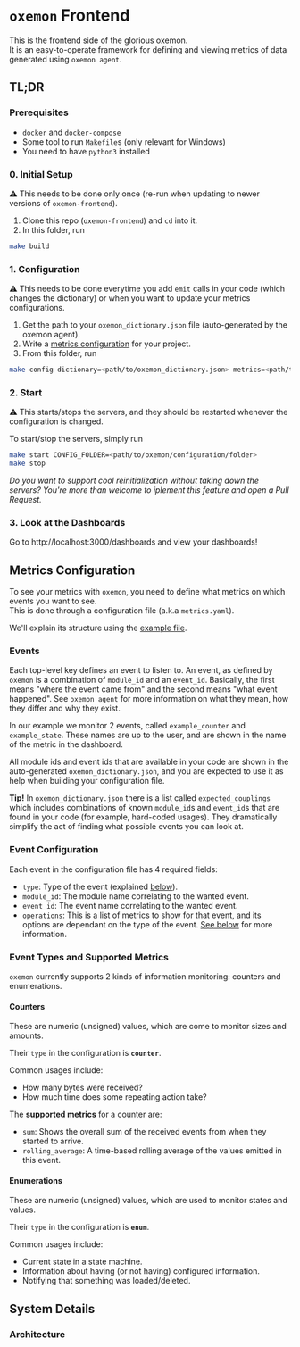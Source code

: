 # `oxemon` Frontend

This is the frontend side of the glorious oxemon.<br>
It is an easy-to-operate framework for defining and viewing metrics of data generated using `oxemon agent`.

## TL;DR

### Prerequisites

- `docker` and `docker-compose`
- Some tool to run `Makefile`s (only relevant for Windows)
- You need to have `python3` installed

### 0. Initial Setup

⚠️ This needs to be done only once (re-run when updating to newer versions of `oxemon-frontend`).

1. Clone this repo (`oxemon-frontend`) and `cd` into it.
1. In this folder, run
```bash
make build
```

### 1. Configuration

⚠️ This needs to be done everytime you add `emit` calls in your code (which changes the dictionary) or when you want to update your metrics configurations.

1. Get the path to your `oxemon_dictionary.json` file (auto-generated by the oxemon agent).
2. Write a [metrics configuration](#metrics-configuration) for your project.
3. From this folder, run
```bash
make config dictionary=<path/to/oxemon_dictionary.json> metrics=<path/to/metrics.yaml> output=<output/folder>
```

### 2. Start

⚠️ This starts/stops the servers, and they should be restarted whenever the configuration is changed.

To start/stop the servers, simply run
```bash
make start CONFIG_FOLDER=<path/to/oxemon/configuration/folder>
make stop
```

_Do you want to support cool reinitialization without taking down the servers? You're more than welcome to iplement this feature and open a Pull Request._

### 3. Look at the Dashboards

Go to http://localhost:3000/dashboards and view your dashboards!

## Metrics Configuration

To see your metrics with `oxemon`, you need to define what metrics on which events you want to see.<br>
This is done through a configuration file (a.k.a `metrics.yaml`).

We'll explain its structure using the [example file](example/metrics.yaml).

### Events
Each top-level key defines an event to listen to. An event, as defined by `oxemon` is a combination of `module_id` and an `event_id`. Basically, the first means "where the event came from" and the second means "what event happened". See `oxemon agent` for more information on what they mean, how they differ and why they exist.

In our example we monitor 2 events, called `example_counter` and `example_state`.
These names are up to the user, and are shown in the name of the metric in the dashboard.

All module ids and event ids that are available in your code are shown in the auto-generated `oxemon_dictionary.json`, and you are expected to use it as help when building your configuration file.

**Tip!** In `oxemon_dictionary.json` there is a list called `expected_couplings` which includes combinations of known `module_id`s and `event_id`s that are found in your code (for example, hard-coded usages). They dramatically simplify the act of finding what possible events you can look at.

### Event Configuration

Each event in the configuration file has 4 required fields:

- `type`: Type of the event (explained [below](#event-types-and-supported-metrics)).
- `module_id`: The module name correlating to the wanted event.
- `event_id`: The event name correlating to the wanted event.
- `operations`: This is a list of metrics to show for that event, and its options are dependant on the type of the event. [See below](#event-types-and-supported-metrics) for more information.

### Event Types and Supported Metrics

`oxemon` currently supports 2 kinds of information monitoring: counters and enumerations.

#### Counters
These are numeric (unsigned) values, which are come to monitor sizes and amounts.

Their `type` in the configuration is **`counter`**.

Common usages include:
- How many bytes were received?
- How much time does some repeating action take?

The **supported metrics** for a counter are:
- `sum`: Shows the overall sum of the received events from when they started to arrive.
- `rolling_average`: A time-based rolling average of the values emitted in this event.

#### Enumerations
These are numeric (unsigned) values, which are used to monitor states and values.

Their `type` in the configuration is **`enum`**.

Common usages include:
- Current state in a state machine.
- Information about having (or not having) configured information.
- Notifying that something was loaded/deleted.

## System Details
### Architecture
